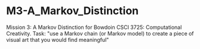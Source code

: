 # M3-A_Markov_Distinction
Mission 3: A Markov Distinction for Bowdoin CSCI 3725: Computational Creativity. Task: "use a Markov chain (or Markov model) to create a piece of visual art that you would find meaningful"
